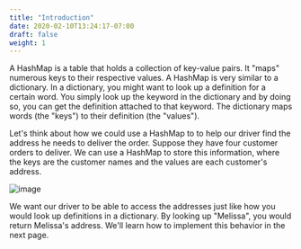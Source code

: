 ```yaml
---
title: "Introduction"
date: 2020-02-10T13:24:17-07:00
draft: false
weight: 1
--- 
```


A HashMap is a table that holds a collection of key-value pairs. It "maps" numerous keys to their respective values. A HashMap is very similar to a dictionary. In a dictionary, you might want to look up a definition for a certain word. You simply look up the keyword in the dictionary and by doing so, you can get the definition attached to that keyword. The dictionary maps words (the "keys") to their definition (the "values").

Let's think about how we could use a HashMap to to help our driver find the address he needs to deliver the order. Suppose they have four customer orders to deliver. We can use a HashMap to store this information, where the keys are the customer names and the values are each customer's address.

![image](../../img/customerName.png)

We want our driver to be able to access the addresses just like how you would look up definitions in a dictionary. By looking up "Melissa", you would return Melissa's address. We'll learn how to implement this behavior in the next page.
